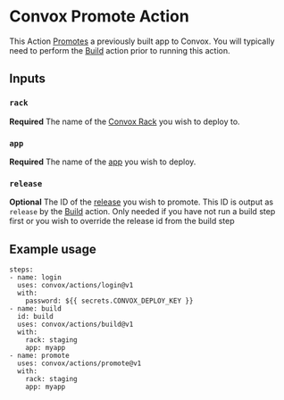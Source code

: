 # Convox Promote Action
This Action [Promotes](https://docs.convox.com/deployment/releases#promoting-a-release) a previously built app to Convox. You will typically need to perform the [Build](../build) action prior to running this action.

## Inputs
### `rack`
**Required** The name of the [Convox Rack](https://docs.convox.com/introduction/rack) you wish to deploy to.
### `app`
**Required** The name of the [app](https://docs.convox.com/deployment/creating-an-application) you wish to deploy.
### `release`
**Optional** The ID of the [release](https://docs.convox.com/deployment/releases) you wish to promote. This ID is output as `release` by the [Build](../build) action. Only needed if you have not run a build step first or you wish to override the release id from the build step

## Example usage
```
steps:
- name: login
  uses: convox/actions/login@v1
  with:
    password: ${{ secrets.CONVOX_DEPLOY_KEY }}
- name: build
  id: build
  uses: convox/actions/build@v1
  with:
    rack: staging
    app: myapp
- name: promote
  uses: convox/actions/promote@v1
  with:
    rack: staging
    app: myapp
```